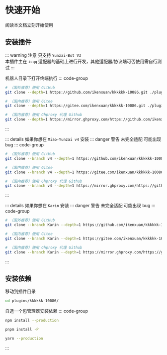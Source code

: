 # 快速开始

阅读本文档立刻开始使用

## 安装插件

::: warning 注意
只支持 `Yunzai-Bot V3`<br>
本插件主在 `icqq` 适配器的基础上进行开发，其他适配器/协议端可否使用需自行测试
:::

机器人目录下打开终端执行
::: code-group

```sh [GitHub]
# （国外推荐）使用 GitHub
git clone --depth=1 https://github.com/ikenxuan/kkkkkk-10086.git ./plugins/kkkkkk-10086/
```

```sh [Gitee]
# （国内推荐）使用 Gitee
git clone --depth=1 https://gitee.com/ikenxuan/kkkkkk-10086.git ./plugins/kkkkkk-10086/
```

```sh [Ghproxy]
# （国内推荐）使用 Ghproxy 代理 Github
git clone --depth=1 https://mirror.ghproxy.com/https://github.com/ikenxuan/kkkkkk-10086.git ./plugins/kkkkkk-10086/
```

:::

::: details 如果你想在 `Miao-Yunzai v4` 安装
::: danger 警告
未完全适配 可能出现 bug
::: code-group

```sh [GitHub]
# （国外推荐）使用 GitHub
git clone --branch v4 --depth=1 https://github.com/ikenxuan/kkkkkk-10086.git ./plugins/kkkkkk-10086/
```

```sh [Gitee]
# （国内推荐）使用 Gitee
git clone --branch v4 --depth=1 https://gitee.com/ikenxuan/kkkkkk-10086.git ./plugins/kkkkkk-10086/
```

```sh [Ghproxy]
# （国内推荐）使用 Ghproxy 代理 Github
git clone --branch v4 --depth=1 https://mirror.ghproxy.com/https://github.com/ikenxuan/kkkkkk-10086.git ./plugins/kkkkkk-10086/
```

:::

::: details 如果你想在 `Karin` 安装
::: danger 警告
未完全适配 可能出现 bug
::: code-group

```sh [GitHub]
# （国外推荐）使用 GitHub
git clone --branch Karin --depth=1 https://github.com/ikenxuan/kkkkkk-10086.git ./plugins/kkkkkk-10086/
```

```sh [Gitee]
# （国内推荐）使用 Gitee
git clone --branch Karin --depth=1 https://gitee.com/ikenxuan/kkkkkk-10086.git ./plugins/kkkkkk-10086/
```

```sh [Ghproxy]
# （国内推荐）使用 Ghproxy 代理 Github
git clone --branch Karin --depth=1 https://mirror.ghproxy.com/https://github.com/ikenxuan/kkkkkk-10086.git ./plugins/kkkkkk-10086/
```

:::

## 安装依赖

移动到插件目录

```sh
cd plugins/kkkkkk-10086/
```

自选一个包管理器安装依赖
::: code-group

```sh [npm]
npm install --production
```

```sh [pnpm]
pnpm install -P
```

```sh [yarn]
yarn --production
```

:::
